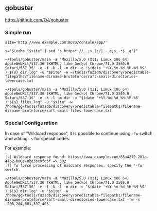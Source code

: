 ## gobuster

https://github.com/OJ/gobuster

### Simple run

```
site='http://www.example.com:8080/console/app/'

s="$(echo "$site" | sed 's_https*://__;s_[:/]_-_g;s_-*$__g')"

~/tools/gobuster/main -a 'Mozilla/5.0 (X11; Linux x86_64) AppleWebKit/537.36 (KHTML, like Gecko) Chrome/71.0.3569.0 Safari/537.36' -e -f -k -l -m dir -o "$(date '+%Y-%m-%d_%H-%M-%S'
)_${s}_dir.log" -u "$site" -w ~/tools/fuzzdb/discovery/predictable-filepaths/filename-dirname-bruteforce/raft-small-directories-lowercase.txt

~/tools/gobuster/main -a 'Mozilla/5.0 (X11; Linux x86_64) AppleWebKit/537.36 (KHTML, like Gecko) Chrome/71.0.3569.0 Safari/537.36' -e -k -l -m dir -o "$(date '+%Y-%m-%d_%H-%M-%S'
)_${s}_files.log" -u "$site" -w /home/gg/tools/fuzzdb/discovery/predictable-filepaths/filename-dirname-bruteforce/raft-small-files-lowercase.txt
```


### Special Configuration

In case of "Wildcard response", it is possible to continue using `-fw` switch and adding `-s` for special codes.

For example:

```
[-] Wildcard response found: https://www.example.com/65a4270-281a-47b2-b00e-8bd3bc0fd3f => 302
[!] To force processing of Wildcard responses, specify the '-fw' switch.
```

```
~/tools/gobuster/main -a 'Mozilla/5.0 (X11; Linux x86_64) AppleWebKit/537.36 (KHTML, like Gecko) Chrome/71.0.3569.0 Safari/537.36' -e -f -k -l -m dir -o "$(date '+%Y-%m-%d_%H-%M-%S'
)_${s}_dir.log" -u "$site" -w /home/gg/tools/fuzzdb/discovery/predictable-filepaths/filename-dirname-bruteforce/raft-small-directories-lowercase.txt -fw -s '200,204,301,307,403'
```


